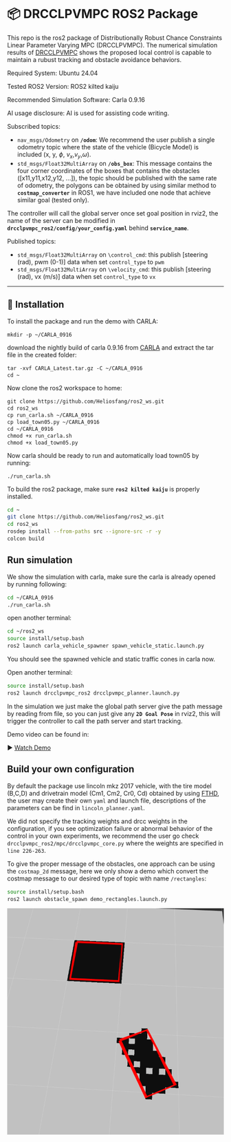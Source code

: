 # 📦 DRCCLPVMPC ROS2 Package

This repo is the ros2 package of Distributionally Robust Chance Constraints Linear Parameter Varying MPC (DRCCLPVMPC). The numerical simulation results of [DRCCLPVMPC](https://github.com/Binghamton-ACSR-Lab/drcclpvmpc) shows the proposed local control is capable to maintain a rubust tracking and obstacle avoidance behaviors.

Required System: Ubuntu 24.04

Tested ROS2 Version: ROS2 kilted kaiju

Recommended Simulation Software: Carla 0.9.16

AI usage disclosure: AI is used for assisting code writing.

Subscribed topics:

- `nav_msgs/Odometry` on **`/odom`**: We recommend the user publish a single odometry topic where the state of the vehicle (Bicycle Model) is included (x, y, $\phi$, $v_x$,$v_y$,$\omega$).
- `std_msgs/Float32MultiArray` on **`/obs_box`**: This message contains the four corner coordinates of the boxes that contains the obstacles ([x11,y11,x12,y12, ...]), the topic should be published with the same rate of odometry, the polygons can be obtained by using similar method to **`costmap_converter`** in ROS1, we have included one node that achieve similar goal (tested only).

The controller will call the global server once set goal position in rviz2, the name of the server can be modified in **`drcclpvmpc_ros2/config/your_config.yaml`** behind **`service_name`**.

Published topics:

* `std_msgs/Float32MultiArray` on `\control_cmd`: this publish [steering (rad), pwm (0-1)] data when set `control_type` to `pwm`
* `std_msgs/Float32MultiArray` on  `\velocity_cmd`: this publish [steering (rad), vx (m/s)] data when set `control_type` to `vx`

---

## 🚀 Installation

To install the package and run the demo with CARLA:

```
mkdir -p ~/CARLA_0916
```

download the nightly build of carla 0.9.16 from [CARLA](https://carla.readthedocs.io/en/latest/download/) and extract the tar file in the created folder:

```
tar -xvf CARLA_Latest.tar.gz -C ~/CARLA_0916
cd ~
```

Now clone the ros2 workspace to home:

```
git clone https://github.com/Heliosfang/ros2_ws.git
cd ros2_ws
cp run_carla.sh ~/CARLA_0916
cp load_town05.py ~/CARLA_0916
cd ~/CARLA_0916
chmod +x run_carla.sh
chmod +x load_town05.py
```

Now carla should be ready to run and automatically load town05 by running:

```
./run_carla.sh
```

To build the ros2 package, make sure **`ros2 kilted kaiju`** is properly installed.

```bash
cd ~
git clone https://github.com/Heliosfang/ros2_ws.git
cd ros2_ws
rosdep install --from-paths src --ignore-src -r -y
colcon build
```

## Run simulation

We show the simulation with carla, make sure the carla is already opened by running following:

```BASH
cd ~/CARLA_0916
./run_carla.sh
```

open another terminal:

```bash
cd ~/ros2_ws
source install/setup.bash
ros2 launch carla_vehicle_spawner spawn_vehicle_static.launch.py
```

You should see the spawned vehicle and static traffic cones in carla now.

Open another terminal:

```bash
source install/setup.bash
ros2 launch drcclpvmpc_ros2 drcclpvmpc_planner.launch.py
```

In the simulation we just make the global path server give the path message by reading from file, so you can just give any **`2D Goal Pose`** in rviz2, this will trigger the controller to call the path server and start tracking.

Demo video can be found in:

▶️ [Watch Demo](https://drive.google.com/file/d/1fIEthLNyCppyMUeVdyxfVtoy_YcHmxdx/view?usp=sharing)

## Build your own configuration

By default the package use lincoln mkz 2017 vehicle, with the tire model (B,C,D) and drivetrain model (Cm1, Cm2, Cr0, Cd)  obtained by using [FTHD](https://github.com/Binghamton-ACSR-Lab/FTHD.git), the user may create their own `yaml` and launch file, descriptions of the parameters can be find in `lincoln_planner.yaml`.

We did not specify the tracking weights and drcc weights in the configuration, if you see optimization failure or abnormal behavior of the control in your own experiments, we recommend the user go check `drcclpvmpc_ros2/mpc/drcclpvmpc_core.py` where the weights are specified in `line 226-263`.

To give the proper message of the obstacles, one approach can be using the `costmap_2d` message, here we only show a demo which convert the costmap message to our desired type of topic with name `/rectangles`:

```bash
source install/setup.bash
ros2 launch obstacle_spawn demo_rectangles.launch.py
```

![demo of costmap converter](images/readme/1758604355330.png)
